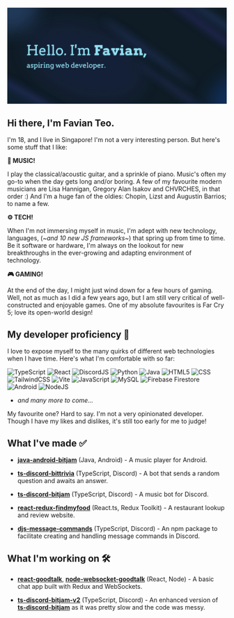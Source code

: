 ![hero_image](./github_hero.png)

## Hi there, I'm Favian Teo.

I'm 18, and I live in Singapore! I'm not a very interesting person. But here's some stuff that I like:

**🎸 MUSIC!** 

I play the classical/acoustic guitar, and a sprinkle of piano. Music's often my go-to when the day gets long and/or boring. A few of my favourite modern musicians are Lisa Hannigan, Gregory Alan Isakov and CHVRCHES, in that order :) And I'm a huge fan of the oldies: Chopin, Lizst and Augustin Barrios; to name a few.

**⚙️ TECH!** 

When I'm not immersing myself in music, I'm adept with new technology, languages, (*~and 10 new JS frameworks~*) that spring up from time to time. Be it software or hardware, I'm always on the lookout for new breakthroughs in the ever-growing and adapting environment of technology.

**🎮 GAMING!** 

At the end of the day, I might just wind down for a few hours of gaming. Well, not as much as I did a few years ago, but I am still very critical of well-constructed and enjoyable games. One of my absolute favourites is Far Cry 5; love its open-world design!

## My developer proficiency 📖
I love to expose myself to the many quirks of different web technologies when I have time. Here's what I'm comfortable with so far:

<img alt="TypeScript" src="https://img.shields.io/badge/-TypeScript-2D79C7?style=flat-square&logo=typescript&logoColor=white" /> <img alt="React" src="https://img.shields.io/badge/-React-45b8d8?style=flat-square&logo=react&logoColor=white"/> <img alt="DiscordJS" src="https://img.shields.io/badge/-DiscordJS-5865F2?style=flat-square&logo=discord&logoColor=white"/> <img alt="Python" src="https://img.shields.io/badge/-Python-3471A2?style=flat-square&logo=python&logoColor=FFD03C" /> <img alt="Java" src="https://img.shields.io/badge/Java-E96D03?style=flat-square&logo=java&logoColor=white" /> <img alt="HTML5" src="https://img.shields.io/badge/HTML-EF652A?style=flat-square&logo=html5&logoColor=white" /> <img alt="CSS" src="https://img.shields.io/badge/CSS-33A8DD?style=flat-square&logo=css3&logoColor=white" /> <img alt="TailwindCSS" src="https://img.shields.io/badge/TailwindCSS-19B9B9?style=flat-square&logo=tailwindcss&logoColor=white" /> <img alt="Vite" src="https://img.shields.io/badge/Vite-8E6FFE?style=flat-square&logo=vite&logoColor=FFC71F" /> <img alt="JavaScript" src="https://img.shields.io/badge/JavaScript-F0DB4F?style=flat-square&logo=javascript&logoColor=white" /> <img alt="MySQL" src="https://img.shields.io/badge/MySQL-237895?style=flat-square&logo=mysql&logoColor=white" /> <img alt="Firebase Firestore" src="https://img.shields.io/badge/Firebase Firestore-039BE6?style=flat-square&logo=firebase&logoColor=FECC2F" /> <img alt="Android" src="https://img.shields.io/badge/Android-3DDC84?style=flat-square&logo=android&logoColor=white" /> <img alt="NodeJS" src="https://img.shields.io/badge/NodeJS-81BF78?style=flat-square&logo=node.js&logoColor=white" />
- *and many more to come...*

My favourite one? Hard to say. I'm not a very opinionated developer. Though I have my likes and dislikes, it's still too early for me to judge!

## What I've made ✅
- [**java-android-bitjam**] (Java, Android) - A music player for Android.

- [**ts-discord-bittrivia**] (TypeScript, Discord) - A bot that sends a random question and awaits an answer.

- [**ts-discord-bitjam**] (TypeScript, Discord) - A music bot for Discord.

- [**react-redux-findmyfood**] (React.ts, Redux Toolkit) - A restaurant lookup and review website.

- [**djs-message-commands**] (TypeScript, Discord) - An npm package to facilitate creating and handling message commands in Discord.

## What I'm working on 🛠️
- [**react-goodtalk**], [**node-websocket-goodtalk**] (React, Node) - A basic chat app built with Redux and WebSockets.

- [**ts-discord-bitjam-v2**] (TypeScript, Discord) - An enhanced version of [**ts-discord-bitjam**] as it was pretty slow and the code was messy.


[**java-android-bitjam**]: https://github.com/Shockch4rge/java-android-BitJam
[**ts-discord-bitjam**]: https://github.com/Shockch4rge/ts-discord-bitjam
[**ts-discord-bittrivia**]: https://github.com/Shockch4rge/ts-discord-bittrivia
[**react-redux-findmyfood**]: https://github.com/Shockch4rge/react-redux-findmyfood
[**ts-discord-valor**]: https://github.com/Shockch4rge/ts-discord-valor
[**djs-message-commands**]: https://github.com/Shockch4rge/djs-message-commands
[**react-goodtalk**]: https://github.com/Shockch4rge/react-goodtalk
[**node-websocket-goodtalk**]: https://github.com/Shockch4rge/node-websocket-goodtalk
[**ts-discord-bitjam-v2**]: https://github.com/Shockch4rge/ts-discord-bitjam
